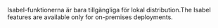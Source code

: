 <span data-ttu-id="3a852-101">Isabel-funktionerna är bara tillgängliga för lokal distribution.</span><span class="sxs-lookup"><span data-stu-id="3a852-101">The Isabel features are available only for on-premises deployments.</span></span>